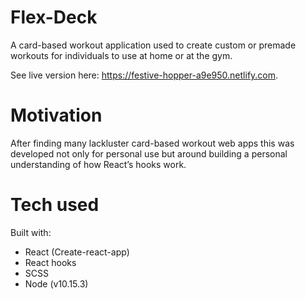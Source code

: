 # Flex-Deck
A card-based workout application used to create custom or premade workouts for individuals to use at home or at the gym. 

See live version here: https://festive-hopper-a9e950.netlify.com.

# Motivation

After finding many lackluster card-based workout web apps this was developed not only for personal use but around building a personal understanding of how React’s hooks work. 

# Tech used

Built with: 
  - React (Create-react-app)
  - React hooks
  - SCSS
  - Node (v10.15.3)

